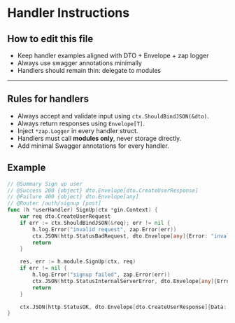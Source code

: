 # Handler Instructions

## How to edit this file
- Keep handler examples aligned with DTO + Envelope + zap logger
- Always use swagger annotations minimally
- Handlers should remain thin: delegate to modules

---

## Rules for handlers
- Always accept and validate input using `ctx.ShouldBindJSON(&dto)`.
- Always return responses using `Envelope[T]`.
- Inject `*zap.Logger` in every handler struct.
- Handlers must call **modules only**, never storage directly.
- Add minimal Swagger annotations for every handler.

## Example
```go
// @Summary Sign up user
// @Success 200 {object} dto.Envelope[dto.CreateUserResponse]
// @Failure 400 {object} dto.Envelope[any]
// @Router /auth/signup [post]
func (h *userHandler) SignUp(ctx *gin.Context) {
    var req dto.CreateUserRequest
    if err := ctx.ShouldBindJSON(&req); err != nil {
        h.log.Error("invalid request", zap.Error(err))
        ctx.JSON(http.StatusBadRequest, dto.Envelope[any]{Error: "invalid input"})
        return
    }

    res, err := h.module.SignUp(ctx, req)
    if err != nil {
        h.log.Error("signup failed", zap.Error(err))
        ctx.JSON(http.StatusInternalServerError, dto.Envelope[any]{Error: "internal error"})
        return
    }

    ctx.JSON(http.StatusOK, dto.Envelope[dto.CreateUserResponse]{Data: res})
}
